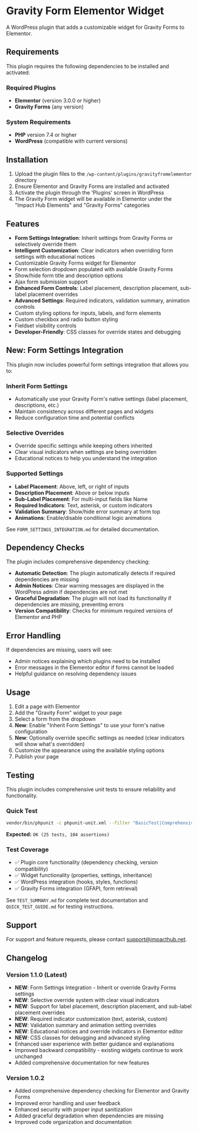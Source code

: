 # Gravity Form Elementor Widget

A WordPress plugin that adds a customizable widget for Gravity Forms to Elementor.

## Requirements

This plugin requires the following dependencies to be installed and activated:

### Required Plugins

- **Elementor** (version 3.0.0 or higher)
- **Gravity Forms** (any version)

### System Requirements

- **PHP** version 7.4 or higher
- **WordPress** (compatible with current versions)

## Installation

1. Upload the plugin files to the `/wp-content/plugins/gravityfromelementor` directory
2. Ensure Elementor and Gravity Forms are installed and activated
3. Activate the plugin through the 'Plugins' screen in WordPress
4. The Gravity Form widget will be available in Elementor under the "Impact Hub Elements" and "Gravity Forms" categories

## Features

- **Form Settings Integration**: Inherit settings from Gravity Forms or selectively override them
- **Intelligent Customization**: Clear indicators when overriding form settings with educational notices
- Customizable Gravity Forms widget for Elementor
- Form selection dropdown populated with available Gravity Forms
- Show/hide form title and description options
- Ajax form submission support
- **Enhanced Form Controls**: Label placement, description placement, sub-label placement overrides
- **Advanced Settings**: Required indicators, validation summary, animation controls
- Custom styling options for inputs, labels, and form elements
- Custom checkbox and radio button styling
- Fieldset visibility controls
- **Developer-Friendly**: CSS classes for override states and debugging

## New: Form Settings Integration

This plugin now includes powerful form settings integration that allows you to:

### **Inherit Form Settings**

- Automatically use your Gravity Form's native settings (label placement, descriptions, etc.)
- Maintain consistency across different pages and widgets
- Reduce configuration time and potential conflicts

### **Selective Overrides**

- Override specific settings while keeping others inherited
- Clear visual indicators when settings are being overridden
- Educational notices to help you understand the integration

### **Supported Settings**

- **Label Placement**: Above, left, or right of inputs
- **Description Placement**: Above or below inputs
- **Sub-Label Placement**: For multi-input fields like Name
- **Required Indicators**: Text, asterisk, or custom indicators
- **Validation Summary**: Show/hide error summary at form top
- **Animations**: Enable/disable conditional logic animations

See `FORM_SETTINGS_INTEGRATION.md` for detailed documentation.

## Dependency Checks

The plugin includes comprehensive dependency checking:

- **Automatic Detection**: The plugin automatically detects if required dependencies are missing
- **Admin Notices**: Clear warning messages are displayed in the WordPress admin if dependencies are not met
- **Graceful Degradation**: The plugin will not load its functionality if dependencies are missing, preventing errors
- **Version Compatibility**: Checks for minimum required versions of Elementor and PHP

## Error Handling

If dependencies are missing, users will see:

- Admin notices explaining which plugins need to be installed
- Error messages in the Elementor editor if forms cannot be loaded
- Helpful guidance on resolving dependency issues

## Usage

1. Edit a page with Elementor
2. Add the "Gravity Form" widget to your page
3. Select a form from the dropdown
4. **New**: Enable "Inherit Form Settings" to use your form's native configuration
5. **New**: Optionally override specific settings as needed (clear indicators will show what's overridden)
6. Customize the appearance using the available styling options
7. Publish your page

## Testing

This plugin includes comprehensive unit tests to ensure reliability and functionality.

### Quick Test

```bash
vendor/bin/phpunit -c phpunit-unit.xml --filter "BasicTest|ComprehensiveTest"
```

**Expected:** `OK (25 tests, 104 assertions)`

### Test Coverage

- ✅ Plugin core functionality (dependency checking, version compatibility)
- ✅ Widget functionality (properties, settings, inheritance)
- ✅ WordPress integration (hooks, styles, functions)
- ✅ Gravity Forms integration (GFAPI, form retrieval)

See `TEST_SUMMARY.md` for complete test documentation and `QUICK_TEST_GUIDE.md` for testing instructions.

## Support

For support and feature requests, please contact support@impacthub.net.

## Changelog

### Version 1.1.0 (Latest)

- **NEW**: Form Settings Integration - Inherit or override Gravity Forms settings
- **NEW**: Selective override system with clear visual indicators
- **NEW**: Support for label placement, description placement, and sub-label placement overrides
- **NEW**: Required indicator customization (text, asterisk, custom)
- **NEW**: Validation summary and animation setting overrides
- **NEW**: Educational notices and override indicators in Elementor editor
- **NEW**: CSS classes for debugging and advanced styling
- Enhanced user experience with better guidance and explanations
- Improved backward compatibility - existing widgets continue to work unchanged
- Added comprehensive documentation for new features

### Version 1.0.2

- Added comprehensive dependency checking for Elementor and Gravity Forms
- Improved error handling and user feedback
- Enhanced security with proper input sanitization
- Added graceful degradation when dependencies are missing
- Improved code organization and documentation
